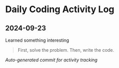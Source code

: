 # Daily Coding Activity Log

## 2024-09-23

Learned something interesting

> First, solve the problem. Then, write the code.

*Auto-generated commit for activity tracking*
